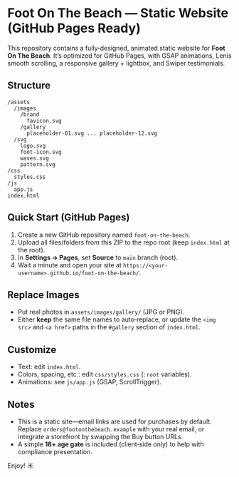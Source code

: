# Foot On The Beach — Static Website (GitHub Pages Ready)

This repository contains a fully‑designed, animated static website for **Foot On The Beach**. It’s optimized for GitHub Pages, with GSAP animations, Lenis smooth scrolling, a responsive gallery + lightbox, and Swiper testimonials.

## Structure
```
/assets
  /images
    /brand
      favicon.svg
    /gallery
      placeholder-01.svg ... placeholder-12.svg
  /svg
    logo.svg
    foot-icon.svg
    waves.svg
    pattern.svg
/css
  styles.css
/js
  app.js
index.html
```

## Quick Start (GitHub Pages)
1. Create a new GitHub repository named `foot-on-the-beach`.
2. Upload all files/folders from this ZIP to the repo root (keep `index.html` at the root).
3. In **Settings → Pages**, set **Source** to `main` branch (root).
4. Wait a minute and open your site at `https://<your-username>.github.io/foot-on-the-beach/`.

## Replace Images
- Put real photos in `assets/images/gallery/` (JPG or PNG).
- Either **keep** the same file names to auto‑replace, or update the `<img src>` and `<a href>` paths in the `#gallery` section of `index.html`.

## Customize
- Text: edit `index.html`.
- Colors, spacing, etc.: edit `css/styles.css` (`:root` variables).
- Animations: see `js/app.js` (GSAP, ScrollTrigger).

## Notes
- This is a static site—email links are used for purchases by default. Replace `orders@footonthebeach.example` with your real email, or integrate a storefront by swapping the Buy button URLs.
- A simple **18+ age gate** is included (client‑side only) to help with compliance presentation.

Enjoy! ☀️
